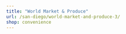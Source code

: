 ```yaml
---
title: "World Market & Produce"
url: /san-diego/world-market-and-produce-3/
shop: convenience
---
```

